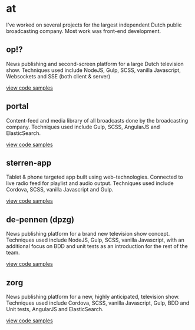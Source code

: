 # at

I've worked on several projects for the largest independent Dutch public broadcasting company. Most work was front-end development. 

## op!?

News publishing and second-screen platform for a large Dutch television show.
Techniques used include NodeJS, Gulp, SCSS, vanilla Javascript, Websockets and SSE (both client & server)

[view code samples](op/)

## portal

Content-feed and media library of all broadcasts done by the broadcasting company.
Techniques used include Gulp, SCSS, AngularJS and ElasticSearch.

[view code samples](pt/)

## sterren-app

Tablet & phone targeted app built using web-technologies. Connected to live radio feed for playlist and audio output.
Techniques used include Cordova, SCSS, vanilla Javascript and Gulp.

[view code samples](sapp/)

## de-pennen (dpzg)

News publishing platform for a brand new television show concept. Techniques used include NodeJS, Gulp, SCSS, vanilla Javascript, 
with an additional focus on BDD and unit tests as an introduction for the rest of the team.

[view code samples](dpzg/)

## zorg

News publishing platform for a new, highly anticipated, television show. 
Techniques used include Cordova, SCSS, vanilla Javascript, Gulp, BDD and Unit tests, AngularJS and ElasticSearch.

[view code samples](zn/)
